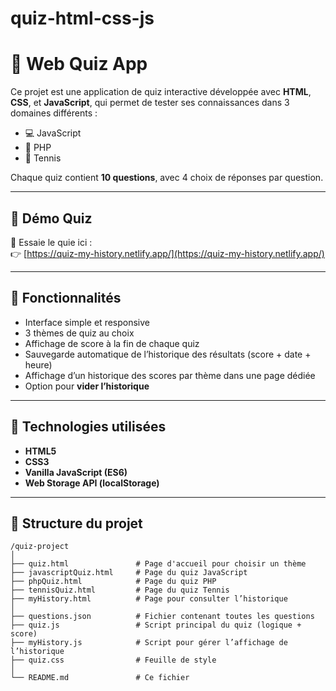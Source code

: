 # quiz-html-css-js
# 🧠 Web Quiz App

Ce projet est une application de quiz interactive développée avec **HTML**, **CSS**, et **JavaScript**, qui permet de tester ses connaissances dans 3 domaines différents :

- 💻 JavaScript  
- 🐘 PHP  
- 🎾 Tennis  

Chaque quiz contient **10 questions**, avec 4 choix de réponses par question.

---

## 🔗 Démo Quiz

📍 Essaie le quie ici :  
👉 [https://quiz-my-history.netlify.app/](https://quiz-my-history.netlify.app/)

---

## 🚀 Fonctionnalités

- Interface simple et responsive
- 3 thèmes de quiz au choix
- Affichage de score à la fin de chaque quiz
- Sauvegarde automatique de l’historique des résultats (score + date + heure)
- Affichage d’un historique des scores par thème dans une page dédiée
- Option pour **vider l’historique**

---

## 🧩 Technologies utilisées

- **HTML5**
- **CSS3**
- **Vanilla JavaScript (ES6)**
- **Web Storage API (localStorage)**

---

## 📁 Structure du projet

```plaintext
/quiz-project
│
├── quiz.html               # Page d'accueil pour choisir un thème
├── javascriptQuiz.html     # Page du quiz JavaScript
├── phpQuiz.html            # Page du quiz PHP
├── tennisQuiz.html         # Page du quiz Tennis
├── myHistory.html          # Page pour consulter l’historique
│
├── questions.json          # Fichier contenant toutes les questions
├── quiz.js                 # Script principal du quiz (logique + score)
├── myHistory.js            # Script pour gérer l’affichage de l’historique
├── quiz.css                # Feuille de style
│
└── README.md               # Ce fichier
